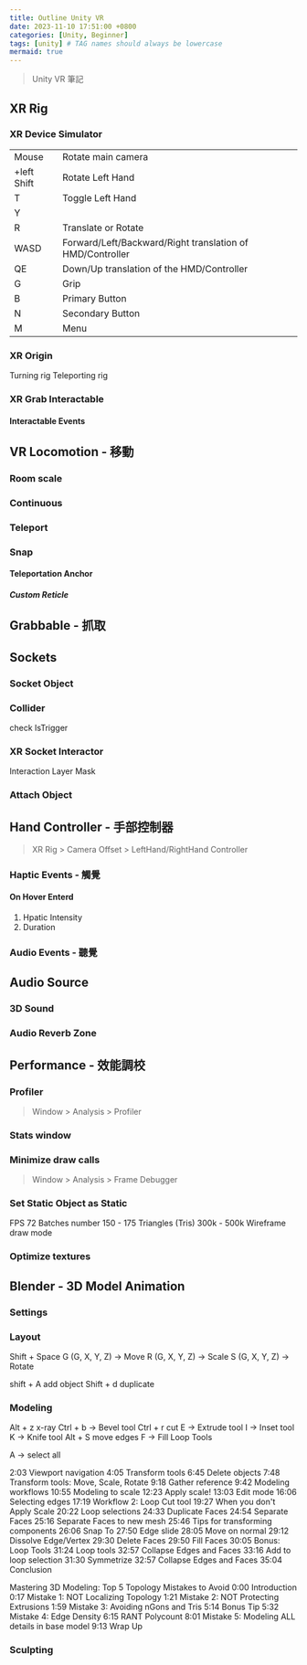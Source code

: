 ```yaml
---
title: Outline Unity VR
date: 2023-11-10 17:51:00 +0800
categories: [Unity, Beginner]
tags: [unity] # TAG names should always be lowercase
mermaid: true
---
```


> Unity VR 筆記

## XR Rig

### XR Device Simulator

|             |                                                           |
| ----------- | --------------------------------------------------------- |
| Mouse       | Rotate main camera                                        |
| +left Shift | Rotate Left Hand                                          |
| T           | Toggle Left Hand                                          |
| Y           |                                                           |
| R           | Translate or Rotate                                       |
| WASD        | Forward/Left/Backward/Right translation of HMD/Controller |
| QE          | Down/Up translation of the HMD/Controller                 |
| G           | Grip                                                      |
| B           | Primary Button                                            |
| N           | Secondary Button                                          |
| M           | Menu                                                      |

### XR Origin

Turning rig
Teleporting rig

### XR Grab Interactable

#### Interactable Events

## VR Locomotion - 移動

### Room scale

### Continuous

### Teleport

### Snap

#### Teleportation Anchor

##### Custom Reticle

## Grabbable - 抓取

## Sockets

### Socket Object

### Collider

check IsTrigger

### XR Socket Interactor

Interaction Layer Mask

### Attach Object

## Hand Controller - 手部控制器

> XR Rig > Camera Offset > LeftHand/RightHand Controller

### Haptic Events - 觸覺

#### On Hover Enterd

1. Hpatic Intensity
2. Duration

### Audio Events - 聽覺

## Audio Source

### 3D Sound

### Audio Reverb Zone

## Performance - 效能調校

### Profiler
> Window > Analysis > Profiler

### Stats window

### Minimize draw calls
> Window > Analysis > Frame Debugger
>

### Set Static Object as Static
FPS 72
Batches number 150 - 175
Triangles (Tris) 300k - 500k Wireframe draw mode

### Optimize textures

## Blender - 3D Model Animation

### Settings

### Layout

Shift + Space
G (G, X, Y, Z) -> Move
R (G, X, Y, Z) -> Scale
S (G, X, Y, Z) -> Rotate

shift + A add object
Shift + d duplicate

### Modeling

Alt + z x-ray
Ctrl + b -> Bevel tool
Ctrl + r cut
E -> Extrude tool
I -> Inset tool
K -> Knife tool
Alt + S move edges
F -> Fill
Loop Tools

A -> select all

2:03 Viewport navigation
4:05 Transform tools
6:45 Delete objects
7:48 Transform tools: Move, Scale, Rotate
9:18 Gather reference
9:42 Modeling workflows
10:55 Modeling to scale
12:23 Apply scale!
13:03 Edit mode
16:06 Selecting edges
17:19 Workflow 2: Loop Cut tool
19:27 When you don't Apply Scale
20:22 Loop selections
24:33 Duplicate Faces
24:54 Separate Faces
25:16 Separate Faces to new mesh
25:46 Tips for transforming components
26:06 Snap To
27:50 Edge slide
28:05 Move on normal
29:12 Dissolve Edge/Vertex
29:30 Delete Faces
29:50 Fill Faces
30:05 Bonus: Loop Tools
31:24 Loop tools
32:57 Collapse Edges and Faces
33:16 Add to loop selection
31:30 Symmetrize
32:57 Collapse Edges and Faces
35:04 Conclusion

Mastering 3D Modeling: Top 5 Topology Mistakes to Avoid
0:00 Introduction
0:17 Mistake 1: NOT Localizing Topology
1:21 Mistake 2: NOT Protecting Extrusions
1:59 Mistake 3: Avoiding nGons and Tris
5:14 Bonus Tip
5:32 Mistake 4: Edge Density
6:15 RANT Polycount
8:01 Mistake 5: Modeling ALL details in base model
9:13 Wrap Up

### Sculpting
